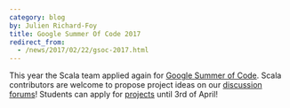 ```yaml
---
category: blog
by: Julien Richard-Foy
title: Google Summer Of Code 2017
redirect_from:
  - /news/2017/02/22/gsoc-2017.html
---
```


This year the Scala team applied again for [Google Summer of Code](https://summerofcode.withgoogle.com/).
Scala contributors are welcome to propose project ideas on our
[discussion forums](https://contributors.scala-lang.org/)! Students
can apply for [projects](/gsoc/2017/) until 3rd of April!
